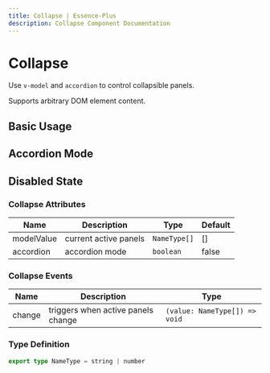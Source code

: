 ```yaml
---
title: Collapse | Essence-Plus
description: Collapse Component Documentation
---
```


# Collapse
Use `v-model` and `accordion` to control collapsible panels.

Supports arbitrary DOM element content.

## Basic Usage
<preview path="../demo/collapse/Basic.vue" title="Basic Usage" description="Controlled by v-model with array type"></preview>

## Accordion Mode
<preview path="../demo/collapse/Accordion.vue" title="Accordion" description="Only one panel can be expanded at a time"></preview>

## Disabled State
<preview path="../demo/collapse/Disabled.vue" title="Disabled" description="Disable specific collapse items"></preview>


### Collapse Attributes

| Name        | Description                | Type               | Default  |
|------------|---------------------------|--------------------|----------|
| modelValue | current active panels     | `NameType[]`       | []       |
| accordion  | accordion mode            | `boolean`          | false    |

### Collapse Events

| Name     | Description       | Type                 |
|----------|-------------------|----------------------|
| change   | triggers when active panels change | `(value: NameType[]) => void` |

### Type Definition
```typescript
export type NameType = string | number
```
